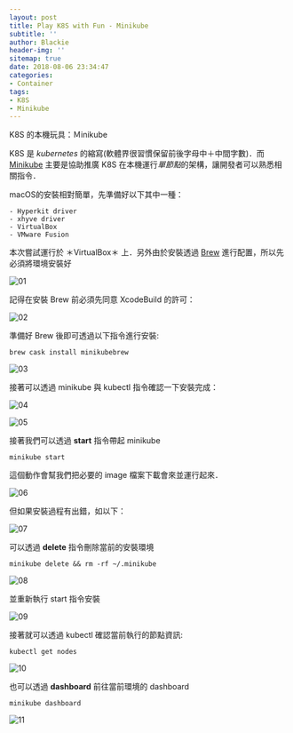 ```yaml
---
layout: post
title: Play K8S with Fun - Minikube
subtitle: ''
author: Blackie
header-img: ''
sitemap: true
date: 2018-08-06 23:34:47
categories:
- Container
tags:
- K8S
- Minikube
---
```


K8S 的本機玩具：Ｍinikube

<!-- More -->

K8S 是 *kubernetes* 的縮寫(軟體界很習慣保留前後字母中＋中間字數)．而 [Minikube](https://github.com/kubernetes/minikube) 主要是協助推廣 K8S 在本機運行*單節點*的架構，讓開發者可以熟悉相關指令．


macOS的安裝相對簡單，先準備好以下其中一種：

    - Hyperkit driver
    - xhyve driver
    - VirtualBox
    - VMware Fusion

本次嘗試運行於 ＊VirtualBox＊ 上．另外由於安裝透過 [Brew](https://brew.sh/index_zh-tw) 進行配置，所以先必須將環境安裝好

![01](01.png)

記得在安裝 Brew 前必須先同意 XcodeBuild 的許可：

![02](02.png)

準備好 Brew 後即可透過以下指令進行安裝:

    brew cask install minikubebrew

![03](03.png)

接著可以透過 minikube 與 kubectl 指令確認一下安裝完成：

![04](04.png)

![05](05.png)

接著我們可以透過 **start** 指令帶起 minikube

    minikube start

這個動作會幫我們把必要的 image 檔案下載會來並運行起來．

![06](06.png)

但如果安裝過程有出錯，如以下：

![07](07.png)


可以透過 **delete** 指令刪除當前的安裝環境

    minikube delete && rm -rf ~/.minikube

![08](08.png)

並重新執行 start 指令安裝

![09](09.png)

接著就可以透過 kubectl 確認當前執行的節點資訊:

    kubectl get nodes

![10](10.png)

也可以透過 **dashboard** 前往當前環境的 dashboard

    minikube dashboard

![11](11.png)
